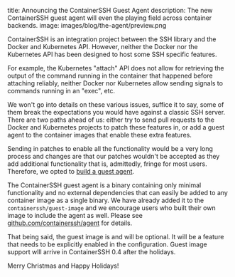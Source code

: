 title: Announcing the ContainerSSH Guest Agent
description: The new ContainerSSH guest agent will even the playing field across container backends.
image: images/blog/the-agent/preview.png

ContainerSSH is an integration project between the SSH library and the Docker and Kubernetes API. However, neither the Docker nor the Kubernetes API has been designed to host some SSH specific features.

For example, the Kubernetes "attach" API does not allow for retrieving the output of the command running in the container that happened before attaching reliably, neither Docker nor Kubernetes allow sending signals to commands running in an "exec", etc.

We won't go into details on these various issues, suffice it to say, some of them break the expectations you would have against a classic SSH server. There are two paths ahead of us: either try to send pull requests to the Docker and Kubernetes projects to patch these features in, or add a guest agent to the container images that enable these extra features.

Sending in patches to enable all the functionality would be a very long process and changes are that our patches wouldn't be accepted as they add additional functionality that is, admittedly, fringe for most users. Therefore, we opted to [build a guest agent](https://github.com/containerssh/agent).

The ContainerSSH guest agent is a binary containing only minimal functionality and no external dependencies that can easily be added to any container image as a single binary. We have already added it to the `containerssh/guest-image` and we encourage users who built their own image to include the agent as well. Please see [github.com/containerssh/agent](https://github.com/containerssh/agent) for details.

That being said, the guest image is and will be optional. It will be a feature that needs to be explicitly enabled in the configuration. Guest image support wlll arrive in ContainerSSH 0.4 after the holidays.

Merry Christmas and Happy Holidays!

